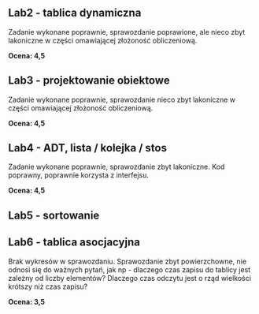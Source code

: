 ## Lab2 - tablica dynamiczna

Zadanie wykonane poprawnie, sprawozdanie poprawione, ale nieco zbyt lakoniczne w części
omawiającej złożoność obliczeniową.

**Ocena: 4,5**


## Lab3 - projektowanie obiektowe

Zadanie wykonane poprawnie, sprawozdanie nieco zbyt lakoniczne w części omawiającej
złożoność obliczeniową.

**Ocena: 4,5**

## Lab4 - ADT, lista / kolejka / stos

Zadanie wykonane poprawnie, sprawozdanie zbyt lakoniczne.
Kod poprawny, poprawnie korzysta z interfejsu.

**Ocena: 4,5**

## Lab5 - sortowanie

## Lab6 - tablica asocjacyjna

Brak wykresów w sprawozdaniu. Sprawozdanie zbyt powierzchowne, nie odnosi się
do ważnych pytań, jak np - dlaczego czas zapisu do tablicy jest zależny od liczby elementów?
Dlaczego czas odczytu jest o rząd wielkości krótszy niż czas zapisu?

**Ocena: 3,5**
